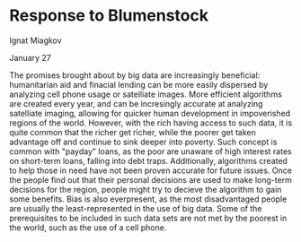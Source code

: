 # Response to Blumenstock 
Ignat Miagkov

January 27


The promises brought about by big data are increasingly beneficial: humanitarian aid and finacial lending can be more easily dispersed by analyzing cell phone usage or satelliate images. More efficient algorithms are created every year, and can be incresingly accurate at analyzing satelliate imaging, allowing for quicker human development in impoverished regions of the world. However, with the rich having access to such data, it is quite common that the richer get richer, while the poorer get taken advantage off and continue to sink deeper into poverty. Such concept is common with "payday" loans, as the poor are unaware of high interest rates on short-term loans, falling into debt traps. Additionally, algorithms created to help those in need have not been proven accurate for future issues. Once the people find out that their personal decisions are used to make long-term decisions for the region, people might try to decieve the algorithm to gain some benefits. Bias is also everpresent, as the most disadvantaged people are usually the least-represented in the use of big data. Some of the prerequisites to be included in such data sets are not met by the poorest in the world, such as the use of a cell phone.  
